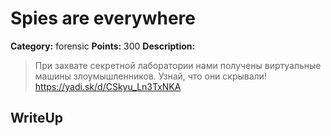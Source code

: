 # Spies are everywhere


**Category:** forensic
**Points:** 300
**Description:**

> При захвате секретной лаборатории нами получены виртуальные машины злоумышленников. Узнай, что они скрывали!
> https://yadi.sk/d/CSkyu_Ln3TxNKA

## WriteUp 

